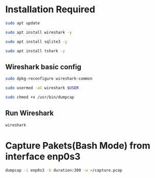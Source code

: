 # Installation Required
```bash
sudo apt update
```
```bash
sudo apt install wireshark -y
```
```bash
sudo apt install sqlite3 -y
```
```bash
sudo apt install tshark -y
```

## Wireshark basic config
```bash
sudo dpkg-reconfigure wireshark-common
```
```bash
sudo usermod -aG wireshark $USER
```
```bash
sudo chmod +x /usr/bin/dumpcap
```

## Run Wireshark
```bash
wireshark
```

# Capture Pakets(Bash Mode) from interface enp0s3
```bash
dumpcap -i enp0s3 -b duration:300 -w ~/capture.pcap
```